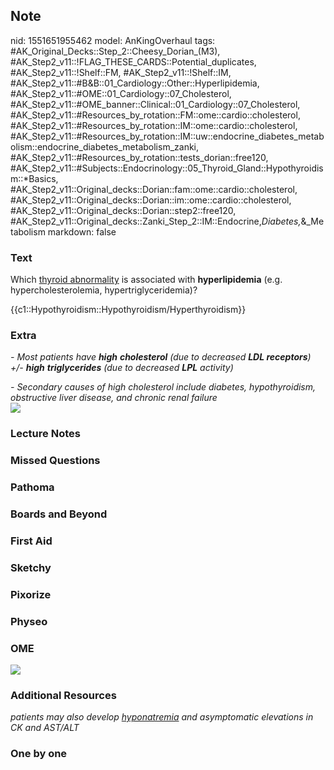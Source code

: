 ## Note
nid: 1551651955462
model: AnKingOverhaul
tags: #AK_Original_Decks::Step_2::Cheesy_Dorian_(M3), #AK_Step2_v11::!FLAG_THESE_CARDS::Potential_duplicates, #AK_Step2_v11::!Shelf::FM, #AK_Step2_v11::!Shelf::IM, #AK_Step2_v11::#B&B::01_Cardiology::Other::Hyperlipidemia, #AK_Step2_v11::#OME::01_Cardiology::07_Cholesterol, #AK_Step2_v11::#OME_banner::Clinical::01_Cardiology::07_Cholesterol, #AK_Step2_v11::#Resources_by_rotation::FM::ome::cardio::cholesterol, #AK_Step2_v11::#Resources_by_rotation::IM::ome::cardio::cholesterol, #AK_Step2_v11::#Resources_by_rotation::IM::uw::endocrine_diabetes_metabolism::endocrine_diabetes_metabolism_zanki, #AK_Step2_v11::#Resources_by_rotation::tests_dorian::free120, #AK_Step2_v11::#Subjects::Endocrinology::05_Thyroid_Gland::Hypothyroidism::*Basics, #AK_Step2_v11::Original_decks::Dorian::fam::ome::cardio::cholesterol, #AK_Step2_v11::Original_decks::Dorian::im::ome::cardio::cholesterol, #AK_Step2_v11::Original_decks::Dorian::step2::free120, #AK_Step2_v11::Original_decks::Zanki_Step_2::IM::Endocrine,_Diabetes,_&_Metabolism
markdown: false

### Text
Which <u>thyroid abnormality</u> is associated with
<b>hyperlipidemia</b> (e.g. hypercholesterolemia,
hypertriglyceridemia)?
<div>
  {{c1::Hypothyroidism::Hypothyroidism/Hyperthyroidism}}
</div>

### Extra
<i>- Most patients have <b>high</b> <b>cholesterol</b> (due to
decreased <b>LDL receptors</b>) +/- <b>high</b>
<b>triglycerides</b> (due to decreased <b>LPL</b> activity)</i>
<div>
  <i>- Secondary causes of high cholesterol include diabetes,
  hypothyroidism, obstructive liver disease, and chronic renal
  failure</i>
</div>
<div>
  <i><img src="paste-48765058678787.jpg" class="resizer"></i>
</div>

### Lecture Notes


### Missed Questions


### Pathoma


### Boards and Beyond


### First Aid


### Sketchy


### Pixorize


### Physeo


### OME
<div class="ome-widget">
  <a href=
  "https://onlinemeded.org/spa/cardiology/cholesterol/acquire?ref=anki">
  <img src="_OME_AnkiFlashcards_Lesson_1.png"></a>
</div>

### Additional Resources
<i>patients may also develop <u>hyponatremia</u> and asymptomatic
elevations in CK and AST/ALT</i>

### One by one

